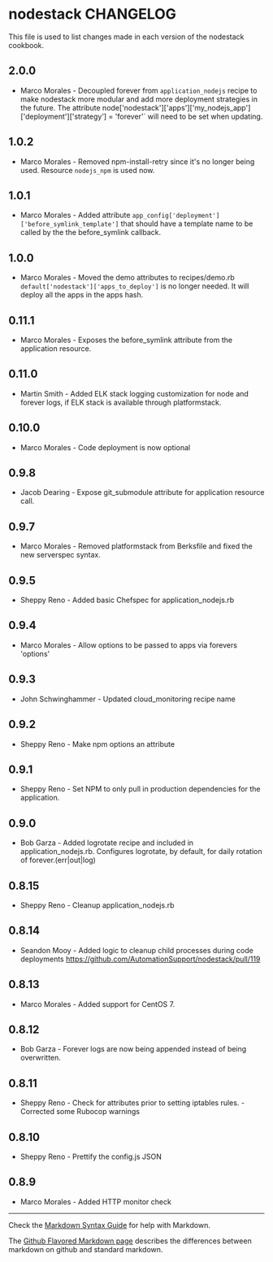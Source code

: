 nodestack CHANGELOG
===================

This file is used to list changes made in each version of the nodestack cookbook.

2.0.0
---
- Marco Morales - Decoupled forever from `application_nodejs` recipe to make nodestack more modular and add more deployment strategies in the future. The attribute node['nodestack']['apps']['my_nodejs_app']['deployment']['strategy'] = 'forever'` will need to be set when updating.

1.0.2
---
- Marco Morales - Removed npm-install-retry since it's no longer being used. Resource `nodejs_npm` is used now.

1.0.1
---
- Marco Morales - Added attribute `app_config['deployment']['before_symlink_template']` that should have a template name to be called by the the before_symlink callback.

1.0.0
---
- Marco Morales - Moved the demo attributes to recipes/demo.rb `default['nodestack']['apps_to_deploy']` is no longer needed. It will deploy all the apps in the apps hash.

0.11.1
---
- Marco Morales - Exposes the before_symlink attribute from the application resource.

0.11.0
---
- Martin Smith - Added ELK stack logging customization for node and forever logs, if ELK stack is available through platformstack.

0.10.0
---
- Marco Morales - Code deployment is now optional

0.9.8
---
- Jacob Dearing - Expose git_submodule attribute for application resource call.

0.9.7
---
- Marco Morales - Removed platformstack from Berksfile and fixed the new serverspec syntax.

0.9.5
-----
- Sheppy Reno - Added basic Chefspec for application_nodejs.rb

0.9.4
---
- Marco Morales - Allow options to be passed to apps via forevers 'options'

0.9.3
-----
- John Schwinghammer - Updated cloud_monitoring recipe name

0.9.2
-----
- Sheppy Reno - Make npm options an attribute

0.9.1
-----
- Sheppy Reno - Set NPM to only pull in production dependencies for the application.

0.9.0
-----
- Bob Garza - Added logrotate recipe and included in application_nodejs.rb.  Configures logrotate, by default, for daily rotation of forever.(err|out|log)

0.8.15
------
- Sheppy Reno - Cleanup application_nodejs.rb

0.8.14
------
- Seandon Mooy - Added logic to cleanup child processes during code deployments https://github.com/AutomationSupport/nodestack/pull/119

0.8.13
------
- Marco Morales - Added support for CentOS 7.

0.8.12
------
- Bob Garza - Forever logs are now being appended instead of being overwritten.

0.8.11
------
- Sheppy Reno - Check for attributes prior to setting iptables rules.
              - Corrected some Rubocop warnings

0.8.10
------
- Sheppy Reno - Prettify the config.js JSON

0.8.9
-----
- Marco Morales - Added HTTP monitor check


- - -
Check the [Markdown Syntax Guide](http://daringfireball.net/projects/markdown/syntax) for help with Markdown.

The [Github Flavored Markdown page](http://github.github.com/github-flavored-markdown/) describes the differences between markdown on github and standard markdown.
